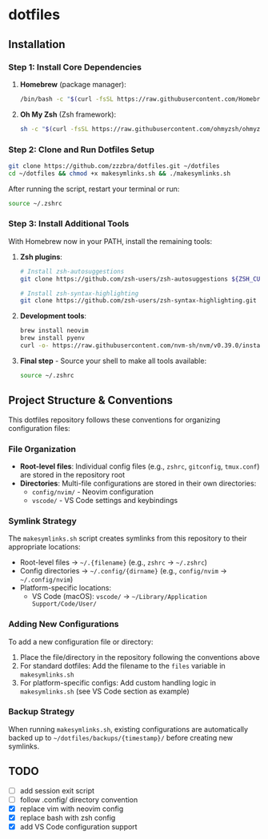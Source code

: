 # dotfiles

## Installation

### Step 1: Install Core Dependencies

1. **Homebrew** (package manager):
   ```bash
   /bin/bash -c "$(curl -fsSL https://raw.githubusercontent.com/Homebrew/install/HEAD/install.sh)"
   ```

2. **Oh My Zsh** (Zsh framework):
   ```bash
   sh -c "$(curl -fsSL https://raw.githubusercontent.com/ohmyzsh/ohmyzsh/master/tools/install.sh)"
   ```

### Step 2: Clone and Run Dotfiles Setup

```bash
git clone https://github.com/zzzbra/dotfiles.git ~/dotfiles
cd ~/dotfiles && chmod +x makesymlinks.sh && ./makesymlinks.sh
```

After running the script, restart your terminal or run:
```bash
source ~/.zshrc
```

### Step 3: Install Additional Tools

With Homebrew now in your PATH, install the remaining tools:

1. **Zsh plugins**:
   ```bash
   # Install zsh-autosuggestions
   git clone https://github.com/zsh-users/zsh-autosuggestions ${ZSH_CUSTOM:-~/.oh-my-zsh/custom}/plugins/zsh-autosuggestions
   
   # Install zsh-syntax-highlighting
   git clone https://github.com/zsh-users/zsh-syntax-highlighting.git ${ZSH_CUSTOM:-~/.oh-my-zsh/custom}/plugins/zsh-syntax-highlighting
   ```

2. **Development tools**:
   ```bash
   brew install neovim
   brew install pyenv
   curl -o- https://raw.githubusercontent.com/nvm-sh/nvm/v0.39.0/install.sh | bash
   ```

3. **Final step** - Source your shell to make all tools available:
   ```bash
   source ~/.zshrc
   ```

## Project Structure & Conventions

This dotfiles repository follows these conventions for organizing configuration files:

### File Organization
- **Root-level files**: Individual config files (e.g., `zshrc`, `gitconfig`, `tmux.conf`) are stored in the repository root
- **Directories**: Multi-file configurations are stored in their own directories:
  - `config/nvim/` - Neovim configuration
  - `vscode/` - VS Code settings and keybindings

### Symlink Strategy
The `makesymlinks.sh` script creates symlinks from this repository to their appropriate locations:
- Root-level files → `~/.{filename}` (e.g., `zshrc` → `~/.zshrc`)
- Config directories → `~/.config/{dirname}` (e.g., `config/nvim` → `~/.config/nvim`)
- Platform-specific locations:
  - VS Code (macOS): `vscode/` → `~/Library/Application Support/Code/User/`

### Adding New Configurations
To add a new configuration file or directory:
1. Place the file/directory in the repository following the conventions above
2. For standard dotfiles: Add the filename to the `files` variable in `makesymlinks.sh`
3. For platform-specific configs: Add custom handling logic in `makesymlinks.sh` (see VS Code section as example)

### Backup Strategy
When running `makesymlinks.sh`, existing configurations are automatically backed up to `~/dotfiles/backups/{timestamp}/` before creating new symlinks.

## TODO
- [ ] add session exit script
- [ ] follow .config/ directory convention
- [x] replace vim with neovim config
- [x] replace bash with zsh config
- [x] add VS Code configuration support
